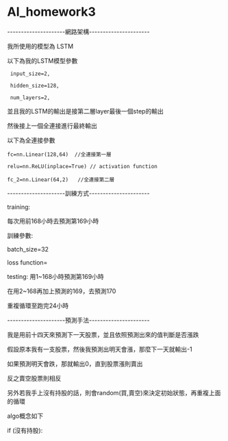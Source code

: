 # AI_homework3

---------------------網路架構----------------------

我所使用的模型為 LSTM

以下為我的LSTM模型參數

     input_size=2,
     
     hidden_size=128,
     
     num_layers=2,
     

並且我的LSTM的輸出是接第二層layer最後一個step的輸出

然後接上一個全連接進行最終輸出

以下為全連接參數

    fc=nn.Linear(128,64)  //全連接第一層
    
    relu=nn.ReLU(inplace=True) // activation function
    
    fc_2=nn.Linear(64,2)   //全連接第二層
    
        
---------------------訓練方式----------------------

training:

  每次用前168小時去預測第169小時
  
訓練參數:

  batch_size=32
  
  loss function=
  
testing:
  用1~168小時預測第169小時
  
  在用2~168再加上預測的169，去預測170
  
  重複循環至跑完24小時

---------------------預測手法----------------------

我是用前十四天來預測下一天股票，並且依照預測出來的值判斷是否漲跌

假設原本我有一支股票，然後我預測出明天會漲，那麼下一天就輸出-1

如果預測明天會跌，那就輸出0，直到股票漲則賣出

反之賣空股票則相反

另外若我手上沒有持股的話，則會random(買,賣空)來決定初始狀態，再重複上面的循環

algo概念如下

if (沒有持股):
